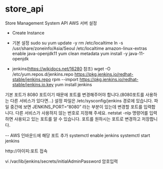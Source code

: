 # store_api
Store Management System API
AWS 서버 설정
- Create Instance 
- 기본 설정
sudo su
yum update -y
rm /etc/localtime
ln -s /usr/share/zoneinfo/Asia/Seoul /etc/localtime
amazon-linux-extras enable java-openjdk11 
yum clean metadata 
yum install -y java-11-openjdk

- jenkins(https://wikidocs.net/16280  참조)
wget -O /etc/yum.repos.d/jenkins.repo https://pkg.jenkins.io/redhat-stable/jenkins.repo
rpm --import https://pkg.jenkins.io/redhat-stable/jenkins.io.key
yum install jenkins

기본 포트가 8080 포트이기 때문에 포트를 변경해주어야 합니다.(8080포트를 사용하는 다른 서비스가 있다면...)
설정 파일은 /etc/sysconfig/jenkins 경로에 있습니다.
파일 중간에 보면 JENKINS_PORT=“8080” 라는 부분이 있는데 변경할 포트를 입력합니다.
다른 서비스가 사용하지 않는 번호로 지정해 주세요. netstat -nlp 명령어를 입력하면 사용되고 있는 포트를 알 수 있습니다.
포트를 원하시는 포트로 변경하고 저장합니다.

-- AWS 인바운드에 해당 포트 추가
systemctl enable jenkins 
systemctl start jenkins

http://아이피:포트 접속

vi /var/lib/jenkins/secrets/initialAdminPassword
암호입력
